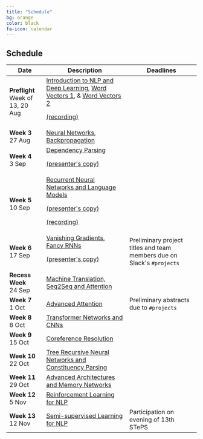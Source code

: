 ```yaml
---
title: "Schedule"
bg: orange
color: black
fa-icon: calendar
---
```


## Schedule

<table class="table table-striped">
<thead class="thead-inverse"><tr><th>Date</th><th>Description</th><th>Deadlines</th></tr></thead>
<tbody>
<tr>
  <td><B>Preflight</B><BR/>Week of 13, 20 Aug
  </td>
  <td><A HREF="http://web.stanford.edu/class/cs224n/lectures/lecture1.pdf">Introduction to NLP and Deep Learning</A>,
 <A HREF="http://web.stanford.edu/class/cs224n/lectures/lecture2.pdf">Word Vectors 1</A>, &amp;
<A HREF="http://web.stanford.edu/class/cs224n/lectures/lecture3.pdf">Word Vectors 2</A>

<a href='#' data-toggle='#div1'>(recording)</a>
<div id="div1" style="display:none">
<iframe width="700" height="500" src="https://www.youtube.com/embed/-MEt9Y4idpU?ecver=1" frameborder="0" allow="autoplay; encrypted-media" allowfullscreen></iframe>
</div>

  </td>
  <td>
  </td>
</tr>
<tr>
  <td><B>Week 3</B><BR/>27 Aug
  </td>
  <td><A HREF="http://web.stanford.edu/class/cs224n/lectures/lecture4.pdf">Neural Networks</A>, <A HREF="h
ttp://web.stanford.edu/class/cs224n/lectures/lecture5.pdf">Backpropagation</A>
  </td>
  <td>
  </td>
</tr>
<tr>
  <td><B>Week 4</B><BR/>3 Sep
  </td>
  <td><A HREF="http://web.stanford.edu/class/cs224n/lectures/lecture7.pdf">Dependency Parsing</A>

<A HREF="https://docs.google.com/presentation/d/1wO4py8vojNYzCQVFWVdxw5XUzLRABo0j7nsLKw2SGwE/edit#slide=id.p1">(presenter's copy)</A>
</td>
</td>
  <td>
  </td>
</tr>
<tr>
  <td><B>Week 5</B><BR/>10 Sep
  </td>
  <td><A HREF="http://web.stanford.edu/class/cs224n/lectures/lecture8.pdf">Recurrent Neural Networks and Language Models</A>

<A HREF="https://docs.google.com/presentation/d/1pbR4nt2CWp5qiS7hfXw0CBmnHcem-fGYCm3ehwtnNY8/edit#slide=id.p1">(presenter's copy)</A>


<a href='#' data-toggle='#div2'>(recording)</a>
<div id="div2" style="display:none">
  <iframe width="700" height="500" src="https://www.youtube.com/embed/LkGrnEpdtLU?ecver=1" frameborder="0" allow="autoplay; encrypted-media" allowfullscreen></iframe>
</div> 

  </td>
  <td>
  </td>
</tr>
<tr>
  <td><B>Week 6</B><BR/>17 Sep
  </td>
  <td><A HREF="http://web.stanford.edu/class/cs224n/lectures/lecture9.pdf">Vanishing Gradients, Fancy RNNs</A>

<A HREF="https://docs.google.com/presentation/d/1pnLa-MpCbs6zdzslBU8zQmKlz8oAAqvcwy-2FNbc6v0/edit#slide=id.p1">(presenter's copy)</A>


  </td>
  <td>Preliminary project titles and team members due on Slack's <code>#projects</code>
  </td>
</tr>
<tr>
  <td><B>Recess Week</B><BR/>24 Sep
  </td>
  <td><A HREF="http://web.stanford.edu/class/cs224n/lectures/lecture10.pdf">Machine Translation, Seq2Seq and Attention</A>
  </td>
  <td>
  </td>
</tr>
<tr>
  <td><B>Week 7</B><BR/>1 Oct
  </td>
  <td><A HREF="http://web.stanford.edu/class/cs224n/lectures/lecture11.pdf">Advanced Attention</A>
  </td>
  <td>Preliminary abstracts due to <code>#projects</code>
  </td>
</tr>
<tr>
  <td><B>Week 8</B><BR/>8 Oct
  </td>
  <td><A HREF="http://web.stanford.edu/class/cs224n/lectures/lecture12.pdf">Transformer Networks and CNNs</A>
  </td>
  <td>
  </td>
</tr>
<tr>
  <td><B>Week 9</B><BR/>15 Oct
  </td>
  <td><A HREF="http://web.stanford.edu/class/cs224n/lectures/lecture13.pdf">Coreference Resolution</A> 
  </td>
  <td>
  </td>
</tr>
<tr>
  <td><B>Week 10</B><BR/>22 Oct
  </td>
  <td><A HREF="http://web.stanford.edu/class/cs224n/lectures/lecture14.pdf">Tree Recursive Neural Networks and Constituency Parsing</A>
  </td>
  <td>
  </td>
</tr>
<tr>
  <td><B>Week 11</B><BR/>29 Oct
  </td>
  <td><A HREF="http://web.stanford.edu/class/cs224n/lectures/lecture15.pdf">Advanced Architectures and Memory Networks</A>
  </td>
  <td>
  </td>
</tr>
<tr>
  <td><B>Week 12</B><BR/>5 Nov
  </td>
  <td><A HREF="http://web.stanford.edu/class/cs224n/lectures/lecture16-guest.pdf">Reinforcement Learning for NLP</A>
  </td>
  <td>
  </td>
</tr>
<tr>
  <td><B>Week 13</B><BR/>12 Nov
  </td>
  <td><A HREF="http://web.stanford.edu/class/cs224n/lectures/lecture17.pdf">Semi-supervised Learning for NLP</A>
  </td>
  <td>Participation on evening of 13th STePS
  </td>
</tr>
</tbody></table>

